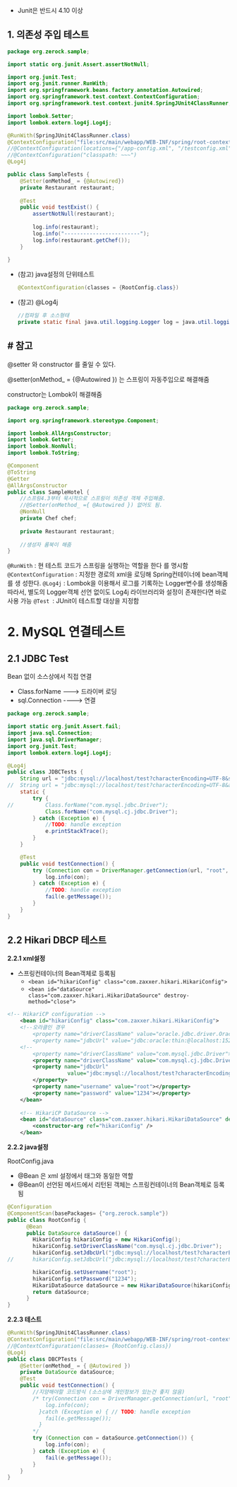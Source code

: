 - Junit은 반드시 4.10 이상

## 1. 의존성 주입 테스트

~~~java
package org.zerock.sample;

import static org.junit.Assert.assertNotNull;

import org.junit.Test;
import org.junit.runner.RunWith;
import org.springframework.beans.factory.annotation.Autowired;
import org.springframework.test.context.ContextConfiguration;
import org.springframework.test.context.junit4.SpringJUnit4ClassRunner;

import lombok.Setter;
import lombok.extern.log4j.Log4j;

@RunWith(SpringJUnit4ClassRunner.class)
@ContextConfiguration("file:src/main/webapp/WEB-INF/spring/root-context.xml")
//@ContextConfiguration(locations={"/app-config.xml", "/testconfig.xml"})
//@ContextConfiguration("classpath: ~~~")
@Log4j

public class SampleTests {
	@Setter(onMethod_ = {@Autowired})
	private Restaurant restaurant;
	
	@Test
	public void testExist() {
		assertNotNull(restaurant);
		
		log.info(restaurant);
		log.info("------------------------");
		log.info(restaurant.getChef());
	}
	
}

~~~

- (참고) java설정의 단위테스트

  ~~~java
  @ContextConfiguration(classes = {RootConfig.class})
  ~~~

- (참고) @Log4j

  ~~~java
  //컴파일 후 소스형태
  private static final java.util.logging.Logger log = java.util.logging.Logger.getLogger(LogExample.class.getName());
  ~~~

## # 참고

@setter 와 constructor 를 줄일 수 있다.

@setter(onMethod_ = {@Autowired }) 는 스프링이 자동주입으로 해결해줌

constructor는 Lombok이 해결해줌

~~~java
package org.zerock.sample;

import org.springframework.stereotype.Component;

import lombok.AllArgsConstructor;
import lombok.Getter;
import lombok.NonNull;
import lombok.ToString;

@Component
@ToString
@Getter
@AllArgsConstructor
public class SampleHotel {
	//스프링4.3부터 묵시적으로 스프링이 의존성 객체 주입해줌.
	//@Setter(onMethod_ ={ @Autowired }) 없어도 됨.
	@NonNull
    private Chef chef;
		
	private Restaurant restaurant;
	
	//생성자 롬북이 해줌
}

~~~

`@RunWith` : 현 테스트 코드가 스프링을 실행하는 역할을 한다 를 명시함
`@ContextConfiguration` : 지정한 경로의 xml을 로딩해 Spring컨테이너에 bean객체를 생
성한다.
`@Log4j` : Lombok을 이용해서 로그를 기록하는 Logger변수를 생성해줌 따라서, 별도의 Logger객체 선언 없이도 Log4j 라이브러리와 설정이 존재한다면 바로 사용 가능
`@Test `: JUnit이 테스트할 대상을 지정함



# 2. MySQL 연결테스트

## 2.1 JDBC Test 

Bean 없이 소스상에서 직접 연결

- Class.forName  --->  드라이버 로딩
- sql.Connection ----> 연결

~~~java
package org.zerock.sample;

import static org.junit.Assert.fail;
import java.sql.Connection;
import java.sql.DriverManager;
import org.junit.Test;
import lombok.extern.log4j.Log4j;

@Log4j
public class JDBCTests {
	String url = "jdbc:mysql://localhost/test?characterEncoding=UTF-8&serverTimezone=UTC";// 5.1.X 이후 버전부터 KST 타임존을 인식하지 못하는 이슈
//	String url = "jdbc:mysql://localhost/test?characterEncoding=UTF-8&amp;serverTimezone=UTC";
	static {
		try {
//			Class.forName("com.mysql.jdbc.Driver");
			Class.forName("com.mysql.cj.jdbc.Driver");
		} catch (Exception e) {
			//TODO: handle exception
			e.printStackTrace();
		}
	}

	@Test
	public void testConnection() {
		try (Connection con = DriverManager.getConnection(url, "root", "1234")) {
			log.info(con);
		} catch (Exception e) {
			//TODO: handle exception
			fail(e.getMessage());
		}
	}
}
~~~



## 2.2 Hikari DBCP 테스트

**2.2.1 xml설정**

- 스프링컨테이너의 Bean객체로 등록됨
  -  `<bean id="hikariConfig" class="com.zaxxer.hikari.HikariConfig">`
  - `<bean id="dataSource" class="com.zaxxer.hikari.HikariDataSource" destroy-method="close">` 

~~~xml
<!-- HikariCP configuration -->
	<bean id="hikariConfig" class="com.zaxxer.hikari.HikariConfig">
	<!--오라클인 경우
		<property name="driverClassName" value="oracle.jdbc.driver.OracleDriver"></property> 
		<property name="jdbcUrl" value="jdbc:oracle:thin:@localhost:1521:XE"> </property> -->
	<!--
		<property name="driverClassName" value="com.mysql.jdbc.Driver"></property> -->
		<property name="driverClassName" value="com.mysql.cj.jdbc.Driver"></property>
		<property name="jdbcUrl"         
                   value="jdbc:mysql://localhost/test?characterEncoding=UTF-8&amp;serverTimezone=UTC">
        </property>
		<property name="username" value="root"></property>
		<property name="password" value="1234"></property>
	</bean>
	
	<!-- HikariCP DataSource -->
	<bean id="dataSource" class="com.zaxxer.hikari.HikariDataSource" destroy-method="close">
		<constructor-arg ref="hikariConfig" />
	</bean>
~~~



**2.2.2 java설정**

RootConfig.java

- @Bean 은 xml 설정에서 <bean> 태그와 동일한 역할
- @Bean이 선언된 메서드에서 리턴된 객체는 스프링컨테이너의 Bean객체로 등록됨

~~~java
@Configuration
@ComponentScan(basePackages= {"org.zerock.sample"})
public class RootConfig {
	  @Bean
	  public DataSource dataSource() {
	    HikariConfig hikariConfig = new HikariConfig();
	    hikariConfig.setDriverClassName("com.mysql.cj.jdbc.Driver");
	    hikariConfig.setJdbcUrl("jdbc:mysql://localhost/test?characterEncoding=UTF-8&serverTimezone=UTC");
//	    hikariConfig.setJdbcUrl("jdbc:mysql://localhost/test?characterEncoding=UTF-8");

        hikariConfig.setUsername("root");
	    hikariConfig.setPassword("1234");
	    HikariDataSource dataSource = new HikariDataSource(hikariConfig);
	    return dataSource;
	  }
}
~~~



**2.2.3 테스트**

~~~java
@RunWith(SpringJUnit4ClassRunner.class)
@ContextConfiguration("file:src/main/webapp/WEB-INF/spring/root-context.xml")
//@ContextConfiguration(classes= {RootConfig.class})
@Log4j
public class DBCPTests {
    @Setter(onMethod_ = { @Autowired })
    private DataSource dataSource;
    @Test
    public void testConnection() {
        //지양해야할 코드방식 (소스상에 개인정보가 있는건 좋지 않음)
        /* try(Connection con = DriverManager.getConnection(url, "root", "1234")){
	        log.info(con);
          }catch (Exception e) { // TODO: handle exception
    	    fail(e.getMessage()); 
    	  }
        */
        try (Connection con = dataSource.getConnection()) {
        	log.info(con);
        } catch (Exception e) {
        	fail(e.getMessage());
        }
    }
}
~~~









